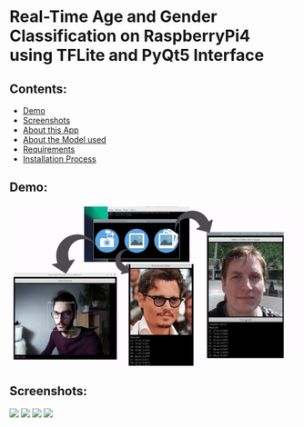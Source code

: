 # Real-Time Age and Gender Classification on RaspberryPi4 using TFLite and PyQt5 Interface


## Contents:
* [Demo](#Demo)
* [Screenshots](#Screenshots)
* [About this App](#AboutApp)
* [About the Model used](#AboutModel)
* [Requirements](#Requirements)
* [Installation Process](#Installation)

## Demo:
<img src="Demos/MainDemo.gif" width=1000>

## Screenshots:
<p float="left">
  <img src="Demos/.jpg" width=200>
  <img src="Demos/.jpg" width=200>
  <img src="Demos/.jpg" width=200>
  <img src="Demos/.jpg" width=200>
</p>